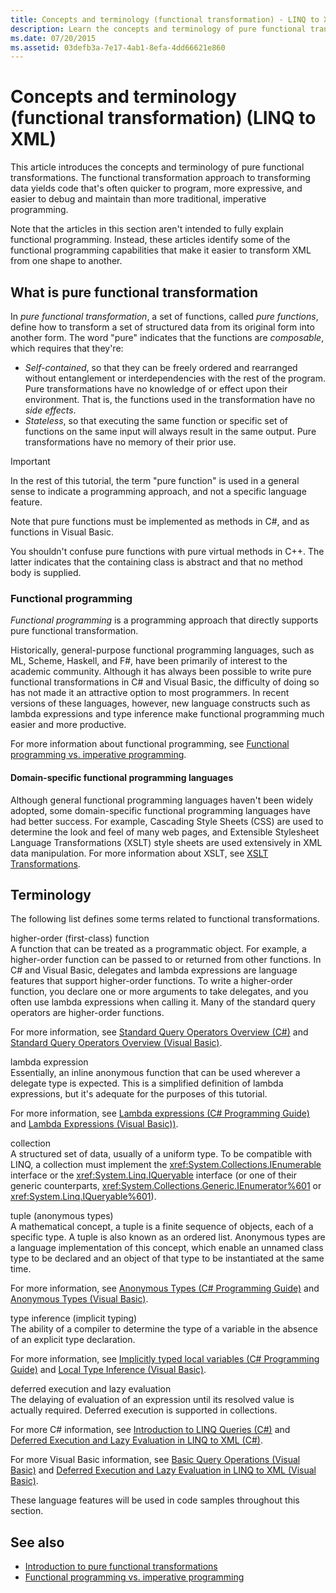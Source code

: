 ```yaml
---
title: Concepts and terminology (functional transformation) - LINQ to XML
description: Learn the concepts and terminology of pure functional transformations.
ms.date: 07/20/2015
ms.assetid: 03defb3a-7e17-4ab1-8efa-4dd66621e860
---
```


# Concepts and terminology (functional transformation) (LINQ to XML)

This article introduces the concepts and terminology of pure functional transformations. The functional transformation approach to transforming data yields code that's often quicker to program, more expressive, and easier to debug and maintain than more traditional, imperative programming.

Note that the articles in this section aren't intended to fully explain functional programming. Instead, these articles identify some of the functional programming capabilities that make it easier to transform XML from one shape to another.

## What is pure functional transformation

In *pure functional transformation*, a set of functions, called *pure functions*, define how to transform a set of structured data from its original form into another form. The word "pure" indicates that the functions are *composable*, which requires that they're:

- *Self-contained*, so that they can be freely ordered and rearranged without entanglement or interdependencies with the rest of the program. Pure transformations have no knowledge of or effect upon their environment. That is, the functions used in the transformation have no *side effects*.
- *Stateless*, so that executing the same function or specific set of functions on the same input will always result in the same output. Pure transformations have no memory of their prior use.

> [!IMPORTANT]
> In the rest of this tutorial, the term "pure function" is used in a general sense to indicate a programming approach, and not a specific language feature.
>
> Note that pure functions must be implemented as methods in C#, and as functions in Visual Basic.
>
> You shouldn't confuse pure functions with pure virtual methods in C++. The latter indicates that the containing class is abstract and that no method body is supplied.

### Functional programming

*Functional programming* is a programming approach that directly supports pure functional transformation.

Historically, general-purpose functional programming languages, such as ML, Scheme, Haskell, and F#, have been primarily of interest to the academic community. Although it has always been possible to write pure functional transformations in C# and Visual Basic, the difficulty of doing so has not made it an attractive option to most programmers. In recent versions of these languages, however, new language constructs such as lambda expressions and type inference make functional programming much easier and more productive.

For more information about functional programming, see [Functional programming vs. imperative programming](functional-vs-imperative-programming.md).

#### Domain-specific functional programming languages

Although general functional programming languages haven't been widely adopted, some domain-specific functional programming languages have had better success. For example, Cascading Style Sheets (CSS) are used to determine the look and feel of many web pages, and Extensible Stylesheet Language Transformations (XSLT) style sheets are used extensively in XML data manipulation. For more information about XSLT, see [XSLT Transformations](../data/xml/xslt-transformations.md).

## Terminology

The following list defines some terms related to functional transformations.

higher-order (first-class) function \
A function that can be treated as a programmatic object. For example, a higher-order function can be passed to or returned from other functions. In C# and Visual Basic, delegates and lambda expressions are language features that support higher-order functions. To write a higher-order function, you declare one or more arguments to take delegates, and you often use lambda expressions when calling it. Many of the standard query operators are higher-order functions.

For more information, see [Standard Query Operators Overview (C#)](../../csharp/programming-guide/concepts/linq/standard-query-operators-overview.md) and [Standard Query Operators Overview (Visual Basic)](../../visual-basic/programming-guide/concepts/linq/standard-query-operators-overview.md).

lambda expression \
Essentially, an inline anonymous function that can be used wherever a delegate type is expected. This is a simplified definition of lambda expressions, but it's adequate for the purposes of this tutorial.

For more information, see [Lambda expressions (C# Programming Guide)](../../csharp/language-reference/operators/lambda-expressions.md) and [Lambda Expressions (Visual Basic))](../../visual-basic/programming-guide/language-features/procedures/lambda-expressions.md).

collection \
A structured set of data, usually of a uniform type. To be compatible with LINQ, a collection must implement the <xref:System.Collections.IEnumerable> interface or the <xref:System.Linq.IQueryable> interface (or one of their generic counterparts, <xref:System.Collections.Generic.IEnumerator%601> or <xref:System.Linq.IQueryable%601>).

tuple (anonymous types) \
A mathematical concept, a tuple is a finite sequence of objects, each of a specific type. A tuple is also known as an ordered list. Anonymous types are a language implementation of this concept, which enable an unnamed class type to be declared and an object of that type to be instantiated at the same time.

For more information, see [Anonymous Types (C# Programming Guide)](../../csharp/programming-guide/classes-and-structs/anonymous-types.md) and [Anonymous Types (Visual Basic)](../../visual-basic/programming-guide/language-features/objects-and-classes/anonymous-types.md).

type inference (implicit typing) \
The ability of a compiler to determine the type of a variable in the absence of an explicit type declaration.

For more information, see [Implicitly typed local variables (C# Programming Guide)](../../csharp/programming-guide/classes-and-structs/implicitly-typed-local-variables.md) and [Local Type Inference (Visual Basic)](../../visual-basic/programming-guide/language-features/variables/local-type-inference.md).

deferred execution and lazy evaluation \
The delaying of evaluation of an expression until its resolved value is actually required. Deferred execution is supported in collections.

For more C# information, see [Introduction to LINQ Queries (C#)](../../csharp/programming-guide/concepts/linq/introduction-to-linq-queries.md) and [Deferred Execution and Lazy Evaluation in LINQ to XML (C#)](./deferred-execution-lazy-evaluation.md).

For more Visual Basic information, see [Basic Query Operations (Visual Basic)](../../visual-basic/programming-guide/concepts/linq/basic-query-operations.md) and [Deferred Execution and Lazy Evaluation in LINQ to XML (Visual Basic)](./deferred-execution-lazy-evaluation.md).

These language features will be used in code samples throughout this section.

## See also

- [Introduction to pure functional transformations](introduction-pure-functional-transformations.md)
- [Functional programming vs. imperative programming](functional-vs-imperative-programming.md)
